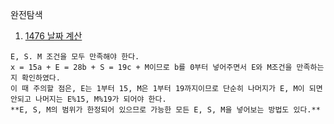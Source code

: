 완전탐색

1. [1476 날짜 계산](https://www.acmicpc.net/problem/1476)   
```
E, S. M 조건을 모두 만족해야 한다.  
x = 15a + E = 28b + S = 19c + M이므로 b를 0부터 넣어주면서 E와 M조건을 만족하는지 확인하였다.  
이 때 주의할 점은, E는 1부터 15, M은 1부터 19까지이므로 단순히 나머지가 E, M이 되면 안되고 나머지는 E%15, M%19가 되어야 한다.  
**E, S, M의 범위가 한정되어 있으므로 가능한 모든 E, S, M을 넣어보는 방법도 있다.**
```
